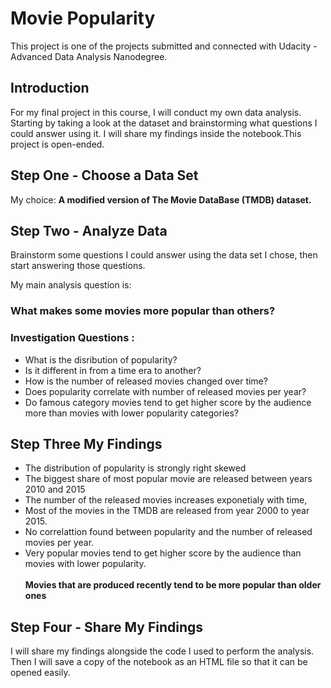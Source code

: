 ﻿# Movie Popularity

This project is one of the projects submitted and connected with Udacity - Advanced Data Analysis Nanodegree.

## Introduction
For my final project in this course, I will conduct my own data analysis. Starting by taking a look at the dataset and brainstorming what questions I could answer using it. I will share my findings inside the notebook.This project is open-ended.

## Step One - Choose a Data Set
My choice: **A modified version of The Movie DataBase (TMDB) dataset.**

## Step Two - Analyze Data
Brainstorm some questions I could answer using the data set I chose, then start answering those questions.

My main analysis question is: 
### What makes some movies more popular than others?

### Investigation Questions :
- What is the disribution of popularity?  
- Is it different in from a time era to another?
- How is the number of released movies changed over time?
- Does popularity correlate with number of released movies per year?
- Do famous category movies tend to get higher score by the audience more than movies with lower popularity categories?

## Step Three My Findings

- The distribution of popularity is strongly right skewed
- The biggest share of most popular movie are released between years 2010 and 2015
- The number of the released movies increases exponetialy with time,
- Most of the movies in the TMDB are released from year 2000 to year 2015.
- No correlattion found between popularity and the number of released movies per year.
- Very popular movies tend to get higher score by the audience than movies with lower popularity.<br>
<br>**Movies that are produced recently tend to be more popular than older ones**

## Step Four - Share My Findings
I will share my findings alongside the code I used to perform the analysis. Then I will save a copy of the notebook as an HTML file so that it can be opened easily.
